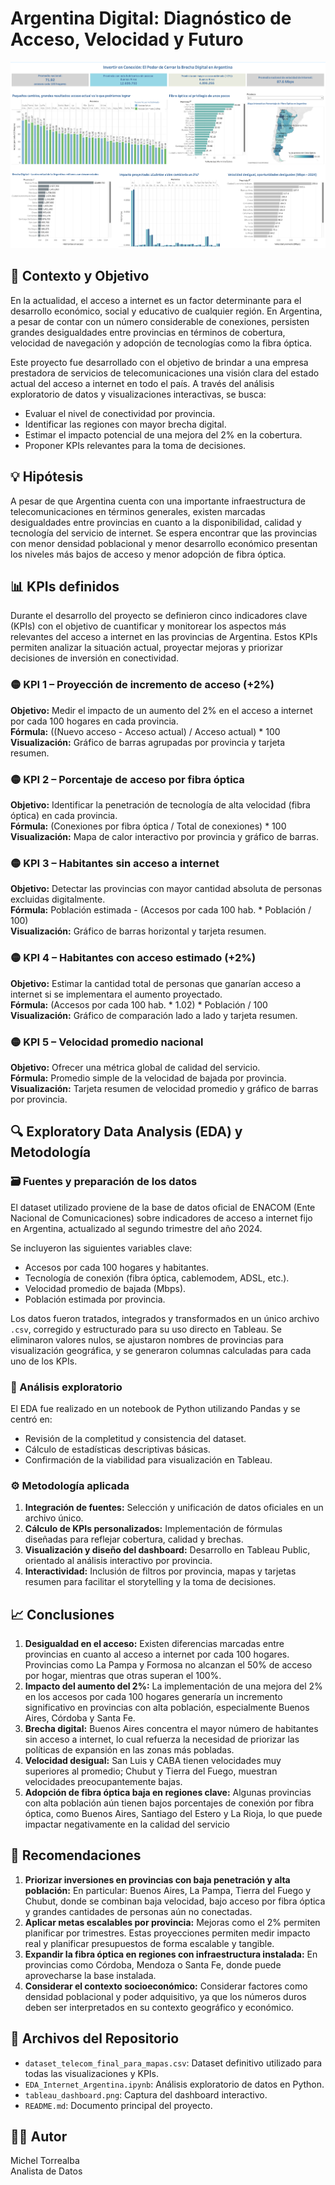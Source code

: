 # Argentina Digital: Diagnóstico de Acceso, Velocidad y Futuro

![Dashboard del Proyecto](tableau_dashboard.png)

## 🧠 Contexto y Objetivo

En la actualidad, el acceso a internet es un factor determinante para el desarrollo económico, social y educativo de cualquier región. En Argentina, a pesar de contar con un número considerable de conexiones, persisten grandes desigualdades entre provincias en términos de cobertura, velocidad de navegación y adopción de tecnologías como la fibra óptica.

Este proyecto fue desarrollado con el objetivo de brindar a una empresa prestadora de servicios de telecomunicaciones una visión clara del estado actual del acceso a internet en todo el país. A través del análisis exploratorio de datos y visualizaciones interactivas, se busca:

- Evaluar el nivel de conectividad por provincia.
- Identificar las regiones con mayor brecha digital.
- Estimar el impacto potencial de una mejora del 2% en la cobertura.
- Proponer KPIs relevantes para la toma de decisiones.

## 💡 Hipótesis

A pesar de que Argentina cuenta con una importante infraestructura de telecomunicaciones en términos generales, existen marcadas desigualdades entre provincias en cuanto a la disponibilidad, calidad y tecnología del servicio de internet. Se espera encontrar que las provincias con menor densidad poblacional y menor desarrollo económico presentan los niveles más bajos de acceso y menor adopción de fibra óptica.

## 📊 KPIs definidos

Durante el desarrollo del proyecto se definieron cinco indicadores clave (KPIs) con el objetivo de cuantificar y monitorear los aspectos más relevantes del acceso a internet en las provincias de Argentina. Estos KPIs permiten analizar la situación actual, proyectar mejoras y priorizar decisiones de inversión en conectividad.

### 🟡 KPI 1 – Proyección de incremento de acceso (+2%)
**Objetivo:** Medir el impacto de un aumento del 2% en el acceso a internet por cada 100 hogares en cada provincia.  
**Fórmula:** ((Nuevo acceso - Acceso actual) / Acceso actual) * 100  
**Visualización:** Gráfico de barras agrupadas por provincia y tarjeta resumen.

### 🟡 KPI 2 – Porcentaje de acceso por fibra óptica
**Objetivo:** Identificar la penetración de tecnología de alta velocidad (fibra óptica) en cada provincia.  
**Fórmula:** (Conexiones por fibra óptica / Total de conexiones) * 100  
**Visualización:** Mapa de calor interactivo por provincia y gráfico de barras.

### 🟡 KPI 3 – Habitantes sin acceso a internet
**Objetivo:** Detectar las provincias con mayor cantidad absoluta de personas excluidas digitalmente.  
**Fórmula:** Población estimada - (Accesos por cada 100 hab. * Población / 100)  
**Visualización:** Gráfico de barras horizontal y tarjeta resumen.

### 🟡 KPI 4 – Habitantes con acceso estimado (+2%)
**Objetivo:** Estimar la cantidad total de personas que ganarían acceso a internet si se implementara el aumento proyectado.  
**Fórmula:** (Accesos por cada 100 hab. * 1.02) * Población / 100  
**Visualización:** Gráfico de comparación lado a lado y tarjeta resumen.

### 🟡 KPI 5 – Velocidad promedio nacional
**Objetivo:** Ofrecer una métrica global de calidad del servicio.  
**Fórmula:** Promedio simple de la velocidad de bajada por provincia.  
**Visualización:** Tarjeta resumen de velocidad promedio y gráfico de barras por provincia.

## 🔍 Exploratory Data Analysis (EDA) y Metodología

### 🗃️ Fuentes y preparación de los datos

El dataset utilizado proviene de la base de datos oficial de ENACOM (Ente Nacional de Comunicaciones) sobre indicadores de acceso a internet fijo en Argentina, actualizado al segundo trimestre del año 2024.

Se incluyeron las siguientes variables clave:

- Accesos por cada 100 hogares y habitantes.
- Tecnología de conexión (fibra óptica, cablemodem, ADSL, etc.).
- Velocidad promedio de bajada (Mbps).
- Población estimada por provincia.

Los datos fueron tratados, integrados y transformados en un único archivo `.csv`, corregido y estructurado para su uso directo en Tableau. Se eliminaron valores nulos, se ajustaron nombres de provincias para visualización geográfica, y se generaron columnas calculadas para cada uno de los KPIs.

### 🧪 Análisis exploratorio

El EDA fue realizado en un notebook de Python utilizando Pandas y se centró en:

- Revisión de la completitud y consistencia del dataset.
- Cálculo de estadísticas descriptivas básicas.
- Confirmación de la viabilidad para visualización en Tableau.

### ⚙️ Metodología aplicada

1. **Integración de fuentes:** Selección y unificación de datos oficiales en un archivo único.
2. **Cálculo de KPIs personalizados:** Implementación de fórmulas diseñadas para reflejar cobertura, calidad y brechas.
3. **Visualización y diseño del dashboard:** Desarrollo en Tableau Public, orientado al análisis interactivo por provincia.
4. **Interactividad:** Inclusión de filtros por provincia, mapas y tarjetas resumen para facilitar el storytelling y la toma de decisiones.

## 📈 Conclusiones

1. **Desigualdad en el acceso:** Existen diferencias marcadas entre provincias en cuanto al acceso a internet por cada 100 hogares. Provincias como La Pampa y Formosa no alcanzan el 50% de acceso por hogar, mientras que otras superan el 100%.
2. **Impacto del aumento del 2%:** La implementación de una mejora del 2% en los accesos por cada 100 hogares generaría un incremento significativo en provincias con alta población, especialmente Buenos Aires, Córdoba y Santa Fe.
3. **Brecha digital:** Buenos Aires concentra el mayor número de habitantes sin acceso a internet, lo cual refuerza la necesidad de priorizar las políticas de expansión en las zonas más pobladas.
4. **Velocidad desigual:** San Luis y CABA tienen velocidades muy superiores al promedio; Chubut y Tierra del Fuego, muestran velocidades preocupantemente bajas.
5. **Adopción de fibra óptica baja en regiones clave:** Algunas provincias con alta población aún tienen bajos porcentajes de conexión por fibra óptica, como Buenos Aires, Santiago del Estero y La Rioja, lo que puede impactar negativamente en la calidad del servicio

## 📝 Recomendaciones

1. **Priorizar inversiones en provincias con baja penetración y alta población:** En particular: Buenos Aires, La Pampa, Tierra del Fuego y Chubut, donde se combinan baja velocidad, bajo acceso por fibra óptica y grandes cantidades de personas aún no conectadas.
2. **Aplicar metas escalables por provincia:** Mejoras como el 2% permiten planificar por trimestres. Estas proyecciones permiten medir impacto real y planificar presupuestos de forma escalable y tangible.
3. **Expandir la fibra óptica en regiones con infraestructura instalada:** En provincias como Córdoba, Mendoza o Santa Fe, donde puede aprovecharse la base instalada.
4. **Considerar el contexto socioeconómico:** Considerar factores como densidad poblacional y poder adquisitivo, ya que los números duros deben ser interpretados en su contexto geográfico y económico.

## 📂 Archivos del Repositorio

- `dataset_telecom_final_para_mapas.csv`: Dataset definitivo utilizado para todas las visualizaciones y KPIs.
- `EDA_Internet_Argentina.ipynb`: Análisis exploratorio de datos en Python.
- `tableau_dashboard.png`: Captura del dashboard interactivo.
- `README.md`: Documento principal del proyecto.

## 👨‍💻 Autor

Michel Torrealba  
Analista de Datos
